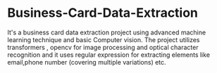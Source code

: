 # Business-Card-Data-Extraction
It's a business card data extraction project using advanced machine learning technique and basic Computer vision. The project utilizes transformers , opencv for image processing and optical character recognition and it uses regular expression for extracting elements like email,phone number (covering multiple variations) etc.
